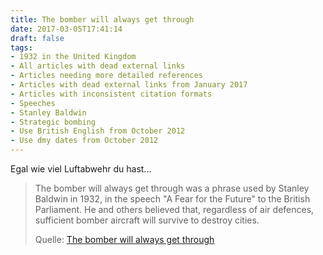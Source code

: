 ```yaml
---
title: The bomber will always get through
date: 2017-03-05T17:41:14
draft: false
tags:
- 1932 in the United Kingdom
- All articles with dead external links
- Articles needing more detailed references
- Articles with dead external links from January 2017
- Articles with inconsistent citation formats
- Speeches
- Stanley Baldwin
- Strategic bombing
- Use British English from October 2012
- Use dmy dates from October 2012
---
```


Egal wie viel Luftabwehr du hast...

> The bomber will always get through was a phrase used by Stanley Baldwin in
> 1932, in the speech "A Fear for the Future" to the British Parliament. He and
> others believed that, regardless of air defences, sufficient bomber aircraft
> will survive to destroy cities.
>
> Quelle: [The bomber will always get through](https://en.wikipedia.org/wiki/The_bomber_will_always_get_through)

